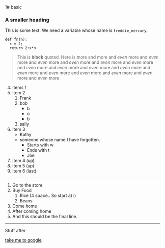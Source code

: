 1# basic
### A smaller heading

This is some text.  We need a variable whose name is `freddie_mercury`.
```
def fn(n):
  x = 2;
  return 2+x*n
```

> This is **block** quoted.
> Here is more
> and more
> and _even_ more
> and _even_ more and _even_ more and _even_ more and _even_ more and _even_ more and _even_ more and _even_ more and _even_ more
> and _even_ more and _even_ more and _even_ more and _even_ more and _even_ more and _even_ more and _even_ more

4. items 1 
3. item 2 
    1. Frank
    2. bob
        * b
        * o
        * b
    3. sally
2. item 3
    * Kathy
    * someone whose name I have forgotten.
        * Starts with w
        * Ends with t
        * Joe
20. item 4 (up)
2. item 5 (up)
2. item 6 (last)

---

1. Go to the store
2. Buy Food
    1. Rice (4 space.. So start at i)
    6. Beans
1. Come home
2. After coming home
3. And this should be the final line.
   

***

Stuff after

[take me to google](https://www.google.com)


